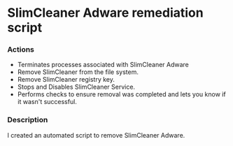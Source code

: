# SlimCleaner Adware remediation script

### Actions
- Terminates processes associated with SlimCleaner Adware
- Remove SlimCleaner from the file system.
- Remove SlimCleaner registry key.
- Stops and Disables SlimCleaner Service.
- Performs checks to ensure removal was completed and lets you know if it wasn't successful.

### Description

I created an automated script to remove SlimCleaner Adware.

